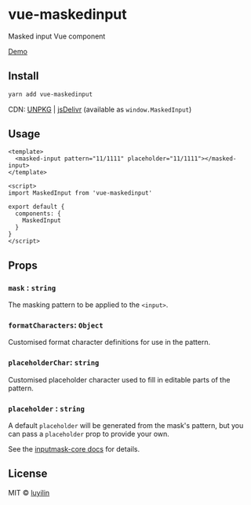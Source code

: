 # vue-maskedinput

Masked input Vue component

[Demo](https://luyilin.github.io/vue-maskedinput/example/dist/index)

## Install

```bash
yarn add vue-maskedinput
```

CDN: [UNPKG](https://unpkg.com/vue-maskedinput/) | [jsDelivr](https://cdn.jsdelivr.net/npm/vue-maskedinput/) (available as `window.MaskedInput`)

## Usage

```vue
<template>
  <masked-input pattern="11/1111" placeholder="11/1111"></masked-input>
</template>

<script>
import MaskedInput from 'vue-maskedinput'

export default {
  components: {
    MaskedInput
  }
}
</script>
```

## Props

### `mask` : `string`
The masking pattern to be applied to the `<input>`.

### `formatCharacters`: `Object`
Customised format character definitions for use in the pattern.

### `placeholderChar`: `string`
Customised placeholder character used to fill in editable parts of the pattern.

### `placeholder` : `string`
A default `placeholder` will be generated from the mask's pattern, but you can pass a `placeholder` prop to provide your own.

See the [inputmask-core docs](https://github.com/insin/inputmask-core#placeholderchar--string) for details.

## License

MIT &copy; [luyilin](https://github.com/luyilin)
